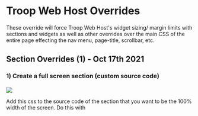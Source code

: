 # Troop Web Host Overrides
These override will force Troop Web Host's widget sizing/ margin limits with sections and widgets as well as other overrides over the main CSS of the entire page effecting the nav menu, page-title, scrollbar, etc.
## Section Overrides (1) - Oct 17th 2021

### 1) Create a full screen section (custom source code)
![](https://user-images.githubusercontent.com/57206061/137651364-eeccaec0-d2a5-4f9d-ae8e-6bd68318c93e.png)

Add this css to the source code of the section that you want to be the 100% width of the screen. Do this with <style>.
```
/*TWH CSS overrides*/
.new-row {margin: 0;}
/*.page-title {display: none;} //<- optional (removes page title)*/
.new-row text-center with-border {display: none;}

.container-fluid {
    padding-right: 0;
    padding-left: 0;
}

.h1, .h2, .h3, h1, h2, h3 {
/* margin-top already 20 px */
    margin-bottom: 20px;
}

.row {
    margin-right: 0;
    margin-left: 0;
}
/*TWH CSS overrides ^^*/
```
Then add a container div with a width of 999999px and then set the max-width to 100%. This will force the section to take up the real 100% width of the screen.
```
.cont {
  width: 999999px;
  max-width: 100%;
}
```
## CSS Site Overrides (3) - Oct 17th 2021
### 1) Overide page-title to create banner image on all pages
![](https://user-images.githubusercontent.com/57206061/137651070-2c3e6e32-13b1-41b1-b474-a74d29a37490.png)

Add this to your custom CSS file and then upload it under Menu > Site Configuration > Site Appearance then click on the CSS (Advanced) tab.
```
.page-title {
    margin: 0px;
    margin-bottom: 30px;
    padding: 40px;
    text-align: center;
    font-size: 35px;
    /*background-color: #4D9AFF;*/
    color: #fff;
    background-image: url('https://troopwebhost.blob.core.windows.net/troop677wildwood/Screenshot_2021-09-20_12.04.27_AM_202192014542713549.png');
    background-size: 100% auto;
    background-position: 65% 65%;
}
```
### 2) More Aesthetic Scrollbar
![](https://user-images.githubusercontent.com/57206061/137658917-dc2f8398-4cf6-4a30-8635-4d58912a9bcc.png)

Add this to your custom CSS file and then upload it under Menu > Site Configuration > Site Appearance then click on the CSS (Advanced) tab.
```
/* scrollbar */
::-webkit-scrollbar {
  position: relative;
  width: 1.25rem; /*<< width for vertical scrollbar*/
  height: 1.25rem; /*<< height for horzontal scrollbar */
  background-color: #fff;
}

::-webkit-scrollbar-thumb {
  border-radius: 1rem;
  -webkit-box-shadow: inset 0 0 6px rgba(129, 123, 123, 0.3);
  background-color: #8b928ea2;
}

::-webkit-scrollbar-thumb:hover {
  background-color: #7e8380;
}

::-webkit-scrollbar-thumb:active {
  background-color: #1D1D1F;
}
```
### 3) Redesigned Fixed Nav Menu Overrides
![](https://user-images.githubusercontent.com/57206061/137653280-d7d24c45-68fc-462e-b84e-daa828db8cc9.png)

Add this to your custom CSS file and then upload it under Menu > Site Configuration > Site Appearance then click on the CSS (Advanced) tab.


Some of the main updates are:
- Vertically centered text with more padding
- Fixed nav menu position (follows the top of the page on scroll)
- Gradual bolding on hover
- Overflow of the dropdown menu scrolls (with hidden scrollbars)
- Other small detail upgrades
```
/* resized header main body position fix */
body {
  padding-top: 4.5rem;
}

/* Nav stuff */
.table-striped > thead > tr {
  background-color: rgb(49, 133, 216);
  color: white;
}

.navicon {
  text-align: right;
  background-color: transparent;
  color: rgb(255, 255, 255);
  padding-top: 0.6%; /*0.7*/
  padding-left: 0%; 
  z-index: 1010;
}

.navtable {
  position: fixed;
/* TOP MENU COLOR CHANGE HERE*/
  background-color: rgb(49, 133, 216);
  color: #fff;
  height: 45px;
  top: 0px;
  z-index: 1000;
}

.navlink {
  position: relative;
  color: #fff;
/*MAIN PADDING */
  padding-top: 0.4rem;
  vertical-align: text-bottom;
}

.navlink > a {
  color: #fff;
  padding-top: 5%;
}

.navmenu {
/* top positioning lowered with margin-top */
  margin-top: 13px;
  width: 392px;
  left: -500px;
  z-index: 99999;
/* scroling properties */
  position: fixed;
  min-height: 0px;
  overflow: scroll;
  max-height: 95%;
  padding-bottom: 1px;
/* asthetic background changes */
  background: linear-gradient(90deg, #fff, 50%, transparent 50%);
}

.navmenu::-webkit-scrollbar {
  display: none;
}

.list-group {
  /* No need to set list-style: none; since .list-group-item is block level */
  margin-bottom: 0 !important;
}

.list-group-item {
  padding: 6px !important;
  padding-left: 15px !important; padding-right: 15px !important;
}

/* Bolding transitions */
.navlink a:hover,
.navlink a:focus,
.navlink:hover,
.navlink:focus {
  font-weight: normal; /* reset to normal (recalled to bold on hover somewhere else) */
  text-decoration: none;
  background-color: transparent;
  color: #fff;
  /* change 0 to 1 values to turn it off*/
    text-shadow:
    -0.3px -0.3px 0 rgb(255, 255, 255),
    0.3px -0.3px 0 rgb(255, 255, 255),
    -0.3px 0.3px 0 rgb(255, 255, 255),
    0.3px 0.3px 0 rgb(255, 255, 255);
    -webkit-transition: all .5s;
    -moz-transition: all .5s;
    -o-transition: all .5s;
    transition: all .5s;
}

/* Menu icon hover bolding */
.navicon:hover,
.navicon:focus {
  text-decoration: none;
  background-color: transparent;
  color: #fff;
    text-shadow:
    /*Menu bolding is good so left on*/
    -0.1px -0.1px 0 rgb(255, 255, 255),
    0.1px -0.1px 0 rgb(255, 255, 255),
    -0.1px 0.1px 0 rgb(255, 255, 255),
    0.1px 0.1px 0 rgb(255, 255, 255);
    -webkit-transition: all .5s;
    -moz-transition: all .5s;
    -o-transition: all .5s;
    transition: all .5s;
}

.navtools {
  z-index: 99999;
  margin-top: 13px;
}
/*End of nav stuff*/
```
